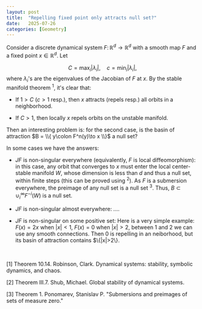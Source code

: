 ```yaml
---
layout: post
title:  "Repelling fixed point only attracts null set?"
date:   2025-07-26
categories: [Geometry]
---
```


Consider a discrete dynamical system $F \colon \mathbb{R}^d\to \mathbb{R}^d$ with a smooth map $F$ and a fixed point $x\in \mathbb{R}^d$. Let 

$$
C=\max_{i} |\lambda_i|, \quad c=\min_{i} |\lambda_i|, 
$$
where $\lambda_i$'s are the eigenvalues of the Jacobian of $F$ at $x$. By the stable manifold theorem <sup>1</sup>, it's clear that:  

* If $1>C$ ($c>1$ resp.), then $x$ attracts (repels resp.) all orbits in a neighborhood. 

* If $C>1$, then locally $x$ repels orbits on the unstable manifold. 

Then an interesting problem is: for the second case, is the basin of attraction $B = \\{ y\colon F^n(y)\to x \\}$ a null set? 

In some cases we have the answers: 

* $JF$ is non-singular everywhere (equivalently,  $F$ is local diffeomorphism): in this case, any orbit that converges to $x$ must enter the local center-stable manifold $W$, whose dimension is less than $d$ and thus a null set, within finite steps (this can be proved using <sup>2</sup>). As $F$ is a submersion everywhere, the preimage of any null set is a null set <sup>3</sup>. Thus, $B\subset \cup_{i}^{\infty} F^{-i}(W)$ is a null set. 

* $JF$ is non-singular almost everywhere: ....

* $JF$ is non-singular on some positive set: Here is a very simple example: $F(x)=2x$ when $|x|<1$, $F(x)=0$ when $|x|>2$, between 1 and 2 we can use any smooth connections. Then $0$ is repelling in an neiborhood, but its basin of attraction contains $\\{|x|>2\\}. 


<br>


[1] Theorem 10.14. Robinson, Clark. Dynamical systems: stability, symbolic dynamics, and chaos. 

[2] Theorem III.7. Shub, Michael. Global stability of dynamical systems. 

[3] Theorem 1. Ponomarev, Stanislav P. "Submersions and preimages of sets of measure zero." 

